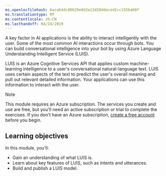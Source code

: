 ```yaml
---
ms.openlocfilehash: 6aca64dc80629e0d2e12d28ddaced2cc155ba60f
ms.translationtype: MT
ms.contentlocale: zh-CN
ms.lasthandoff: 04/24/2019
---
```

A key factor in AI applications is the ability to interact intelligently with the user. Some of the most common AI interactions occur through bots. You can build conversational intelligence into your bot by using Azure Language Understanding Intelligent Service (LUIS).

LUIS is an Azure Cognitive Services API that applies custom machine-learning intelligence to a user's conversational natural-language text. LUIS uses certain aspects of the text to predict the user's overall meaning and pull out relevant detailed information. Your applications can use this information to interact with the user.

> [!NOTE]
> This module requires an Azure subscription. The services you create and use are free, but you'll need an active subscription or trial to complete the exercises. If you don't have an Azure subscription, [create a free account](https://azure.microsoft.com/free/) before you begin.

## <a name="learning-objectives"></a>Learning objectives

In this module, you'll:

- Gain an understanding of what LUIS is.
- Learn about key features of LUIS, such as intents and utterances.
- Build and publish a LUIS model.